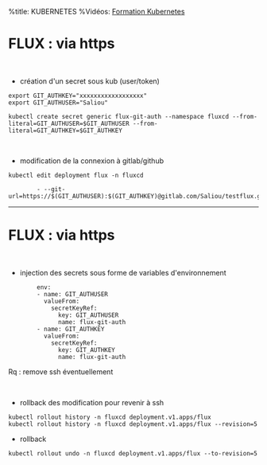 %title: KUBERNETES
%Vidéos: [Formation Kubernetes](https://www.youtube.com/playlist?list=PLn6POgpklwWqfzaosSgX2XEKpse5VY2v5)



# FLUX : via https


<br>

* création d'un secret sous kub (user/token)

```
export GIT_AUTHKEY="xxxxxxxxxxxxxxxxxx"
export GIT_AUTHUSER="Saliou"
```

```
kubectl create secret generic flux-git-auth --namespace fluxcd --from-literal=GIT_AUTHUSER=$GIT_AUTHUSER --from-literal=GIT_AUTHKEY=$GIT_AUTHKEY
```

<br>

* modification de la connexion à gitlab/github

```
kubectl edit deployment flux -n fluxcd
```

```
        - --git-url=https://$(GIT_AUTHUSER):$(GIT_AUTHKEY)@gitlab.com/Saliou/testflux.git
```

------------------------------------------------------------------------

# FLUX : via https

<br>

* injection des secrets sous forme de variables d'environnement


```
        env:
        - name: GIT_AUTHUSER
          valueFrom:
            secretKeyRef:
              key: GIT_AUTHUSER
              name: flux-git-auth
        - name: GIT_AUTHKEY
          valueFrom:
            secretKeyRef:
              key: GIT_AUTHKEY
              name: flux-git-auth
```

Rq : remove ssh éventuellement

<br>

* rollback des modification pour revenir à ssh

```
kubectl rollout history -n fluxcd deployment.v1.apps/flux
kubectl rollout history -n fluxcd deployment.v1.apps/flux --revision=5
```

* rollback 

```
kubectl rollout undo -n fluxcd deployment.v1.apps/flux --to-revision=5
```
